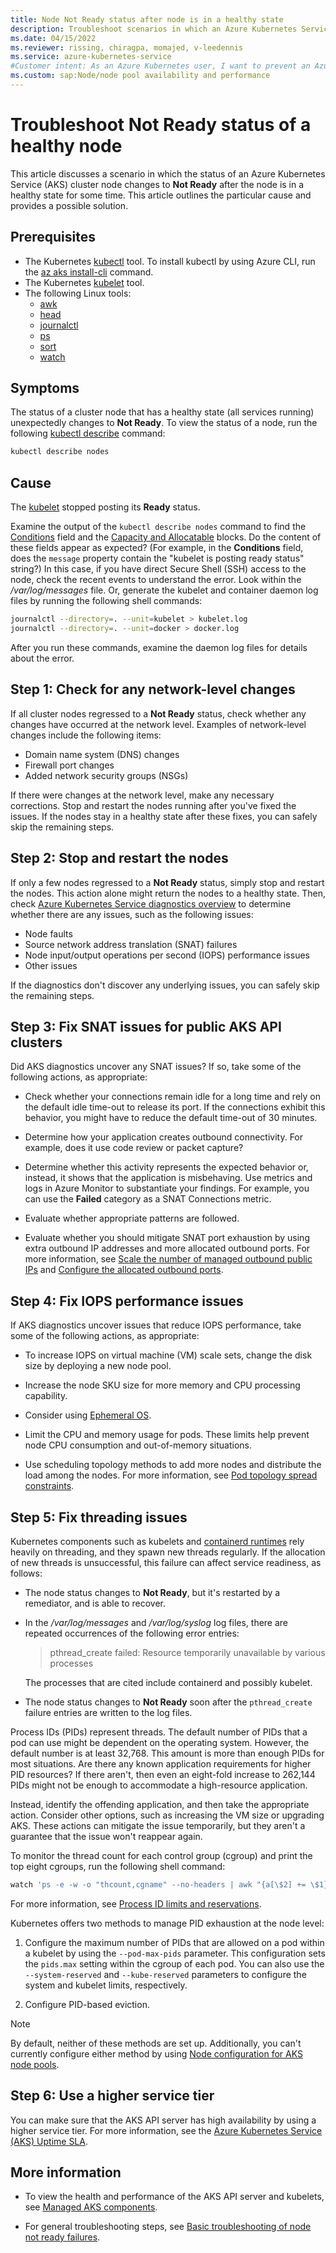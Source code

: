 ```yaml
---
title: Node Not Ready status after node is in a healthy state
description: Troubleshoot scenarios in which an Azure Kubernetes Service (AKS) cluster node goes to a Not Ready status after is in a healthy state.
ms.date: 04/15/2022
ms.reviewer: rissing, chiragpa, momajed, v-leedennis
ms.service: azure-kubernetes-service
#Customer intent: As an Azure Kubernetes user, I want to prevent an Azure Kubernetes Service (AKS) cluster node from regressing to a Not Ready status so that I can continue to use the cluster node successfully.
ms.custom: sap:Node/node pool availability and performance
---
```

# Troubleshoot Not Ready status of a healthy node

This article discusses a scenario in which the status of an Azure Kubernetes Service (AKS) cluster node changes to **Not Ready** after the node is in a healthy state for some time. This article outlines the particular cause and provides a possible solution.

## Prerequisites

- The Kubernetes [kubectl](https://kubernetes.io/docs/reference/kubectl/overview/) tool. To install kubectl by using Azure CLI, run the [az aks install-cli](/cli/azure/aks#az-aks-install-cli) command.
- The Kubernetes [kubelet](https://kubernetes.io/docs/reference/command-line-tools-reference/kubelet/) tool.
- The following Linux tools:
  - [awk](https://man7.org/linux/man-pages/man1/awk.1p.html)
  - [head](https://man7.org/linux/man-pages/man1/head.1.html)
  - [journalctl](https://man7.org/linux/man-pages/man1/journalctl.1.html)
  - [ps](https://man7.org/linux/man-pages/man1/ps.1.html)
  - [sort](https://man7.org/linux/man-pages/man1/sort.1.html)
  - [watch](https://man7.org/linux/man-pages/man1/watch.1.html)

## Symptoms

The status of a cluster node that has a healthy state (all services running) unexpectedly changes to **Not Ready**. To view the status of a node, run the following [kubectl describe](https://kubernetes.io/docs/reference/generated/kubectl/kubectl-commands#describe) command:

```bash
kubectl describe nodes
```

## Cause

The [kubelet](https://kubernetes.io/docs/reference/command-line-tools-reference/kubelet/) stopped posting its **Ready** status.

Examine the output of the `kubectl describe nodes` command to find the [Conditions](https://kubernetes.io/docs/reference/node/node-status/#condition) field and the [Capacity and Allocatable](https://kubernetes.io/docs/reference/node/node-status/#capacity) blocks. Do the content of these fields appear as expected? (For example, in the **Conditions** field, does the `message` property contain the "kubelet is posting ready status" string?) In this case, if you have direct Secure Shell (SSH) access to the node, check the recent events to understand the error. Look within the */var/log/messages* file. Or, generate the kubelet and container daemon log files by running the following shell commands:

```bash
journalctl --directory=. --unit=kubelet > kubelet.log
journalctl --directory=. --unit=docker > docker.log
```

After you run these commands, examine the daemon log files for details about the error.

## Step 1: Check for any network-level changes

If all cluster nodes regressed to a **Not Ready** status, check whether any changes have occurred at the network level. Examples of network-level changes include the following items:

- Domain name system (DNS) changes
- Firewall port changes
- Added network security groups (NSGs)

If there were changes at the network level, make any necessary corrections. Stop and restart the nodes running after you've fixed the issues. If the nodes stay in a healthy state after these fixes, you can safely skip the remaining steps.

## Step 2: Stop and restart the nodes

If only a few nodes regressed to a **Not Ready** status, simply stop and restart the nodes. This action alone might return the nodes to a healthy state. Then, check [Azure Kubernetes Service diagnostics overview](/azure/aks/concepts-diagnostics) to determine whether there are any issues, such as the following issues:

- Node faults
- Source network address translation (SNAT) failures
- Node input/output operations per second (IOPS) performance issues
- Other issues

If the diagnostics don't discover any underlying issues, you can safely skip the remaining steps.

## Step 3: Fix SNAT issues for public AKS API clusters

Did AKS diagnostics uncover any SNAT issues? If so, take some of the following actions, as appropriate:

- Check whether your connections remain idle for a long time and rely on the default idle time-out to release its port. If the connections exhibit this behavior, you might have to reduce the default time-out of 30 minutes.

- Determine how your application creates outbound connectivity. For example, does it use code review or packet capture?

- Determine whether this activity represents the expected behavior or, instead, it shows that the application is misbehaving. Use metrics and logs in Azure Monitor to substantiate your findings. For example, you can use the **Failed** category as a SNAT Connections metric.

- Evaluate whether appropriate patterns are followed.

- Evaluate whether you should mitigate SNAT port exhaustion by using extra outbound IP addresses and more allocated outbound ports. For more information, see [Scale the number of managed outbound public IPs](/azure/aks/load-balancer-standard#scale-the-number-of-managed-outbound-public-ips) and [Configure the allocated outbound ports](/azure/aks/load-balancer-standard#configure-the-allocated-outbound-ports).

## Step 4: Fix IOPS performance issues

If AKS diagnostics uncover issues that reduce IOPS performance, take some of the following actions, as appropriate:

- To increase IOPS on virtual machine (VM) scale sets, change the disk size by deploying a new node pool.

- Increase the node SKU size for more memory and CPU processing capability.

- Consider using [Ephemeral OS](/azure/aks/cluster-configuration#ephemeral-os).

- Limit the CPU and memory usage for pods. These limits help prevent node CPU consumption and out-of-memory situations.

- Use scheduling topology methods to add more nodes and distribute the load among the nodes. For more information, see [Pod topology spread constraints](https://kubernetes.io/docs/concepts/workloads/pods/pod-topology-spread-constraints/).

## Step 5: Fix threading issues

Kubernetes components such as kubelets and [containerd runtimes](https://kubernetes.io/docs/setup/production-environment/container-runtimes/#containerd) rely heavily on threading, and they spawn new threads regularly. If the allocation of new threads is unsuccessful, this failure can affect service readiness, as follows:

- The node status changes to **Not Ready**, but it's restarted by a remediator, and is able to recover.

- In the */var/log/messages* and */var/log/syslog* log files, there are repeated occurrences of the following error entries:

  > pthread_create failed: Resource temporarily unavailable by various processes

  The processes that are cited include containerd and possibly kubelet.

- The node status changes to **Not Ready** soon after the `pthread_create` failure entries are written to the log files.

Process IDs (PIDs) represent threads. The default number of PIDs that a pod can use might be dependent on the operating system. However, the default number is at least 32,768. This amount is more than enough PIDs for most situations. Are there any known application requirements for higher PID resources? If there aren't, then even an eight-fold increase to 262,144 PIDs might not be enough to accommodate a high-resource application.

Instead, identify the offending application, and then take the appropriate action. Consider other options, such as increasing the VM size or upgrading AKS. These actions can mitigate the issue temporarily, but they aren't a guarantee that the issue won't reappear again.

To monitor the thread count for each control group (cgroup) and print the top eight cgroups, run the following shell command:

```bash
watch 'ps -e -w -o "thcount,cgname" --no-headers | awk "{a[\$2] += \$1} END{for (i in a) print a[i], i}" | sort --numeric-sort --reverse | head --lines=8'
```

For more information, see [Process ID limits and reservations](https://kubernetes.io/docs/concepts/policy/pid-limiting/).

Kubernetes offers two methods to manage PID exhaustion at the node level:

1. Configure the maximum number of PIDs that are allowed on a pod within a kubelet by using the `--pod-max-pids` parameter. This configuration sets the `pids.max` setting within the cgroup of each pod. You can also use the `--system-reserved` and `--kube-reserved` parameters to configure the system and kubelet limits, respectively.

1. Configure PID-based eviction.

> [!NOTE]
> By default, neither of these methods are set up. Additionally, you can't currently configure either method by using [Node configuration for AKS node pools](/azure/aks/custom-node-configuration).

## Step 6: Use a higher service tier

You can make sure that the AKS API server has high availability by using a higher service tier. For more information, see the [Azure Kubernetes Service (AKS) Uptime SLA](/azure/aks/uptime-sla).

## More information

- To view the health and performance of the AKS API server and kubelets, see [Managed AKS components](/azure/aks/monitor-aks#level-2---managed-aks-components).

- For general troubleshooting steps, see [Basic troubleshooting of node not ready failures](node-not-ready-basic-troubleshooting.md).

